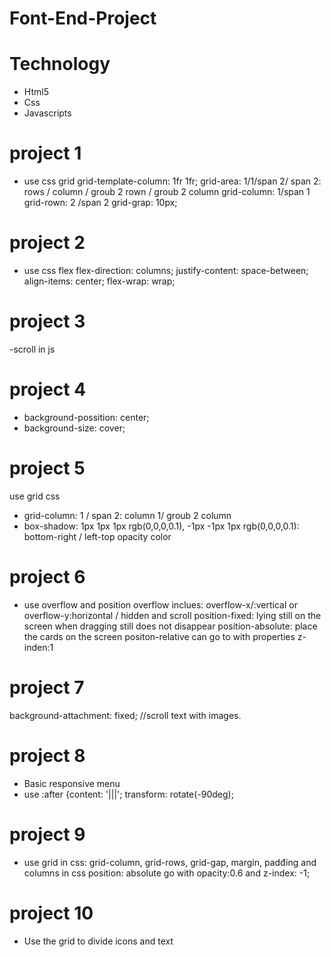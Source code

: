 # Font-End-Project
# Technology
- Html5
- Css
- Javascripts
# project 1
- use css grid
  grid-template-column: 1fr 1fr;
  grid-area: 1/1/span 2/ span 2: rows / column / groub 2 rown / groub 2 column
  grid-column: 1/span 1
  grid-rown: 2 /span 2
  grid-grap: 10px;
# project 2
- use css flex
	flex-direction: columns;
	justify-content: space-between;
	align-items: center;
	flex-wrap: wrap;
# project 3
-scroll in js
# project 4
- background-possition: center;
- background-size: cover;
# project 5
use grid css
- grid-column: 1 / span 2: column 1/ groub 2 column
- box-shadow: 1px 1px 1px rgb(0,0,0,0.1), -1px -1px 1px rgb(0,0,0,0.1): bottom-right / left-top opacity color
# project 6
- use overflow and position
overflow inclues: overflow-x/:vertical or overflow-y:horizontal / hidden and scroll
position-fixed: lying still on the screen when dragging still does not disappear
position-absolute: place the cards on the screen
positon-relative can go to with properties z-inden:1
# project 7
background-attachment: fixed;  //scroll text with images.
# project 8
- Basic responsive menu
- use :after {content: '|||'; transform: rotate(-90deg);
# project 9
- use grid in css: grid-column, grid-rows, grid-gap, margin, padđing and columns in css
position: absolute go with opacity:0.6 and z-index: -1;
# project 10
- Use the grid to divide icons and text